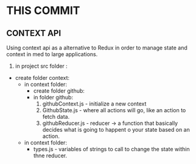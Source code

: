 # THIS COMMIT
## CONTEXT API
Using  context api as a alternative to Redux in order to manage state and context in med to large applications.

   1. in project src folder :
   * create folder context:
     * in context folder:
       * create folder github:
       * in folder github:
         1. githubContext.js - initialize a new context
         2. GithubState.js - where all actions will go, like an action to fetch data.
         3. githubReducer.js - reducer -> a function that basically decides what is going to happent o your state based on an action.
     * in  context folder:
       * types.js - variables of strings to call to change the state within thne reducer.